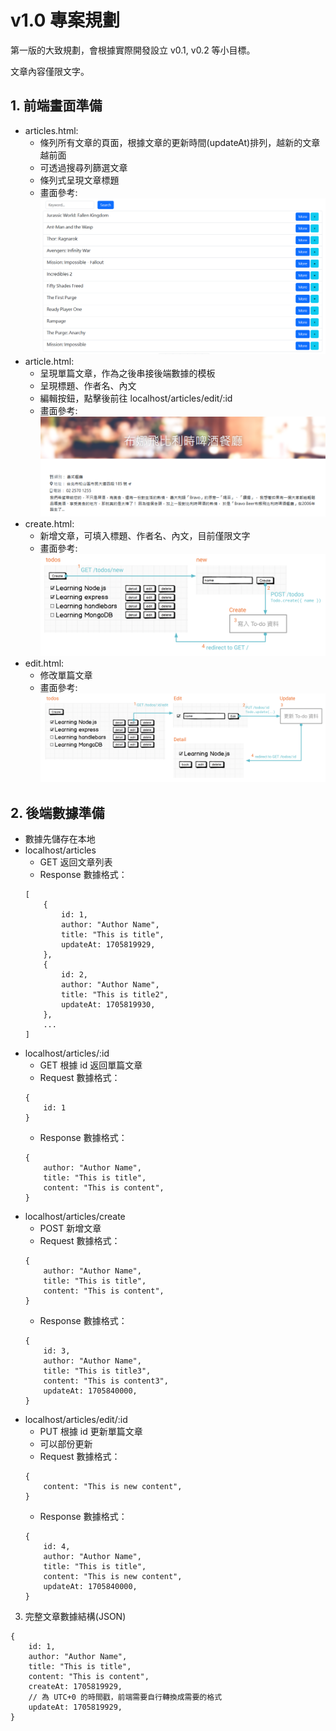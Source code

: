# v1.0 專案規劃

第一版的大致規劃，會根據實際開發設立 v0.1, v0.2 等小目標。

文章內容僅限文字。

## 1. 前端畫面準備
* articles.html: 
    * 條列所有文章的頁面，根據文章的更新時間(updateAt)排列，越新的文章越前面
    * 可透過搜尋列篩選文章
    * 條列式呈現文章標題
    * 畫面參考: ![articles-v1](/repo/articles-v1.png)
* article.html: 
    * 呈現單篇文章，作為之後串接後端數據的模板
    * 呈現標題、作者名、內文
    * 編輯按鈕，點擊後前往 localhost/articles/edit/:id
    * 畫面參考: ![article-v1](/repo/article-v1.png)
* create.html:     
    * 新增文章，可填入標題、作者名、內文，目前僅限文字
    * 畫面參考: ![create-article-v1](/repo/create-article-v1.png)
* edit.html:     
    * 修改單篇文章
    * 畫面參考: ![update-article-v1](/repo/update-article-v1.png)

## 2. 後端數據準備
* 數據先儲存在本地
* localhost/articles
    * GET 返回文章列表
    * Response 數據格式：
    ```
    [
        {
            id: 1,
            author: "Author Name",
            title: "This is title",
            updateAt: 1705819929,
        },
        {
            id: 2,
            author: "Author Name",
            title: "This is title2",
            updateAt: 1705819930,
        },
        ...
    ]
    ```
* localhost/articles/:id
    * GET 根據 id 返回單篇文章
    * Request 數據格式：
    ```
    {
        id: 1
    }
    ```
    * Response 數據格式：
    ```
    {
        author: "Author Name",
        title: "This is title",
        content: "This is content",
    }
    ```
* localhost/articles/create
    * POST 新增文章
    * Request 數據格式：
    ```
    {
        author: "Author Name",
        title: "This is title",
        content: "This is content",
    }
    ```
    * Response 數據格式：
    ```
    {
        id: 3,
        author: "Author Name",
        title: "This is title3",
        content: "This is content3",
        updateAt: 1705840000,
    }
    ```
* localhost/articles/edit/:id
    * PUT 根據 id 更新單篇文章
    * 可以部份更新
    * Request 數據格式：
    ```
    {
        content: "This is new content",
    }
    ```
    * Response 數據格式：
    ```
    {
        id: 4,
        author: "Author Name",
        title: "This is title",
        content: "This is new content",
        updateAt: 1705840000,
    }
    ```

3. 完整文章數據結構(JSON)
```
{
    id: 1,
    author: "Author Name",
    title: "This is title",
    content: "This is content",
    createAt: 1705819929,
    // 為 UTC+0 的時間戳，前端需要自行轉換成需要的格式
    updateAt: 1705819929,
}
```